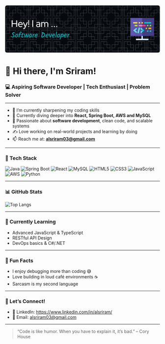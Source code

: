 ![Welcome Banner](https://raw.githubusercontent.com/Sriram110603/Sriram110603/main/github-header-image.png)

# 👋 Hi there, I'm Sriram!


### 💻 Aspiring Software Developer | Tech Enthusiast | Problem Solver

---

- 🔭 I’m currently sharpening my coding skills
- 🌱 Currently diving deeper into **React, Spring Boot, AWS and MySQL**
- 👀 Passionate about **software development**, clean code, and scalable systems
- ✍️ Love working on real-world projects and learning by doing
- 📫 Reach me at: **alsriram03@gmail.com**

---

### 🧰 Tech Stack
![Java](https://img.shields.io/badge/Java-007396?style=for-the-badge&logo=java&logoColor=white)
![Spring Boot](https://img.shields.io/badge/SpringBoot-6DB33F?style=for-the-badge&logo=spring-boot&logoColor=white)
![React](https://img.shields.io/badge/React-20232A?style=for-the-badge&logo=react&logoColor=61DAFB)
![MySQL](https://img.shields.io/badge/MySQL-00758F?style=for-the-badge&logo=mysql&logoColor=white)
![HTML5](https://img.shields.io/badge/HTML5-e34c26?style=for-the-badge&logo=html5&logoColor=white)
![CSS3](https://img.shields.io/badge/CSS3-264de4?style=for-the-badge&logo=css3&logoColor=white)
![JavaScript](https://img.shields.io/badge/JavaScript-F7DF1E?style=for-the-badge&logo=javascript&logoColor=black)
![AWS](https://img.shields.io/badge/AWS-232F3E?style=for-the-badge&logo=amazonaws&logoColor=white)
![Python](https://img.shields.io/badge/Python-3776AB?style=for-the-badge&logo=python&logoColor=white)

---

### 📊 GitHub Stats

![Top Langs](https://github-readme-stats.vercel.app/api/top-langs/?username=Sriram110603&layout=compact&theme=github_dark)


---

### 🧠 Currently Learning
- Advanced JavaScript & TypeScript
- RESTful API Design
- DevOps basics & C#/.NET

---

### 🎯 Fun Facts
- I enjoy debugging more than coding 😅
- Love building in loud café environments ☕
- Sarcasm is my second language

---
### 🤝 Let’s Connect!
- 💼 LinkedIn: https://www.linkedin.com/in/alsriram/ 
- 📨 Email: alsriram03@gmail.com

---

> “Code is like humor. When you have to explain it, it’s bad.” – Cory House

<!---
Sriram110603/Sriram110603 is a ✨ special ✨ repository because its `README.md` (this file) appears on your GitHub profile.
You can click the Preview link to take a look at your changes.
--->
